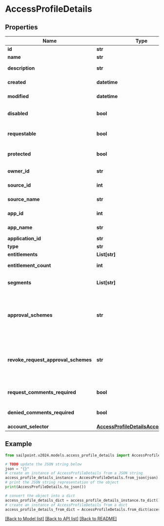 # AccessProfileDetails


## Properties

Name | Type | Description | Notes
------------ | ------------- | ------------- | -------------
**id** | **str** | The ID of the Access Profile | [optional] 
**name** | **str** | Name of the Access Profile | [optional] 
**description** | **str** | Information about the Access Profile | [optional] 
**created** | **datetime** | Date the Access Profile was created | [optional] 
**modified** | **datetime** | Date the Access Profile was last modified. | [optional] 
**disabled** | **bool** | Whether the Access Profile is enabled. | [optional] [default to True]
**requestable** | **bool** | Whether the Access Profile is requestable via access request. | [optional] [default to False]
**protected** | **bool** | Whether the Access Profile is protected. | [optional] [default to False]
**owner_id** | **str** | The owner ID of the Access Profile | [optional] 
**source_id** | **int** | The source ID of the Access Profile | [optional] 
**source_name** | **str** | The source name of the Access Profile | [optional] 
**app_id** | **int** | The source app ID of the Access Profile | [optional] 
**app_name** | **str** | The source app name of the Access Profile | [optional] 
**application_id** | **str** | The id of the application | [optional] 
**type** | **str** | The type of the access profile | [optional] 
**entitlements** | **List[str]** | List of IDs of entitlements | [optional] 
**entitlement_count** | **int** | The number of entitlements in the access profile | [optional] 
**segments** | **List[str]** | List of IDs of segments, if any, to which this Access Profile is assigned. | [optional] 
**approval_schemes** | **str** | Comma-separated list of approval schemes. Each approval scheme is one of - manager - appOwner - sourceOwner - accessProfileOwner - workgroup:&amp;lt;workgroupId&amp;gt;  | [optional] 
**revoke_request_approval_schemes** | **str** | Comma-separated list of revoke request approval schemes. Each approval scheme is one of - manager - sourceOwner - accessProfileOwner - workgroup:&amp;lt;workgroupId&amp;gt;  | [optional] 
**request_comments_required** | **bool** | Whether the access profile require request comment for access request. | [optional] [default to False]
**denied_comments_required** | **bool** | Whether denied comment is required when access request is denied. | [optional] [default to False]
**account_selector** | [**AccessProfileDetailsAccountSelector**](AccessProfileDetailsAccountSelector.md) |  | [optional] 

## Example

```python
from sailpoint.v2024.models.access_profile_details import AccessProfileDetails

# TODO update the JSON string below
json = "{}"
# create an instance of AccessProfileDetails from a JSON string
access_profile_details_instance = AccessProfileDetails.from_json(json)
# print the JSON string representation of the object
print(AccessProfileDetails.to_json())

# convert the object into a dict
access_profile_details_dict = access_profile_details_instance.to_dict()
# create an instance of AccessProfileDetails from a dict
access_profile_details_from_dict = AccessProfileDetails.from_dict(access_profile_details_dict)
```
[[Back to Model list]](../README.md#documentation-for-models) [[Back to API list]](../README.md#documentation-for-api-endpoints) [[Back to README]](../README.md)



